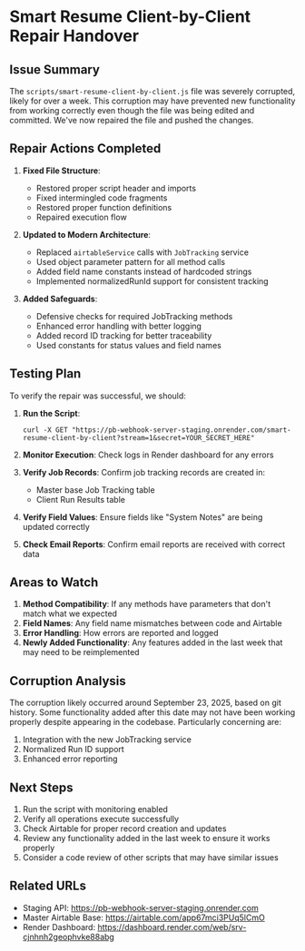 # Smart Resume Client-by-Client Repair Handover

## Issue Summary

The `scripts/smart-resume-client-by-client.js` file was severely corrupted, likely for over a week. This corruption may have prevented new functionality from working correctly even though the file was being edited and committed. We've now repaired the file and pushed the changes.

## Repair Actions Completed

1. **Fixed File Structure**:
   - Restored proper script header and imports
   - Fixed intermingled code fragments
   - Restored proper function definitions
   - Repaired execution flow

2. **Updated to Modern Architecture**:
   - Replaced `airtableService` calls with `JobTracking` service
   - Used object parameter pattern for all method calls
   - Added field name constants instead of hardcoded strings
   - Implemented normalizedRunId support for consistent tracking

3. **Added Safeguards**:
   - Defensive checks for required JobTracking methods
   - Enhanced error handling with better logging
   - Added record ID tracking for better traceability
   - Used constants for status values and field names

## Testing Plan

To verify the repair was successful, we should:

1. **Run the Script**: 
   ```
   curl -X GET "https://pb-webhook-server-staging.onrender.com/smart-resume-client-by-client?stream=1&secret=YOUR_SECRET_HERE"
   ```

2. **Monitor Execution**: Check logs in Render dashboard for any errors

3. **Verify Job Records**: Confirm job tracking records are created in:
   - Master base Job Tracking table
   - Client Run Results table

4. **Verify Field Values**: Ensure fields like "System Notes" are being updated correctly

5. **Check Email Reports**: Confirm email reports are received with correct data

## Areas to Watch

1. **Method Compatibility**: If any methods have parameters that don't match what we expected
2. **Field Names**: Any field name mismatches between code and Airtable
3. **Error Handling**: How errors are reported and logged
4. **Newly Added Functionality**: Any features added in the last week that may need to be reimplemented

## Corruption Analysis

The corruption likely occurred around September 23, 2025, based on git history. Some functionality added after this date may not have been working properly despite appearing in the codebase. Particularly concerning are:

1. Integration with the new JobTracking service
2. Normalized Run ID support
3. Enhanced error reporting

## Next Steps

1. Run the script with monitoring enabled
2. Verify all operations execute successfully
3. Check Airtable for proper record creation and updates
4. Review any functionality added in the last week to ensure it works properly
5. Consider a code review of other scripts that may have similar issues

## Related URLs

- Staging API: https://pb-webhook-server-staging.onrender.com
- Master Airtable Base: https://airtable.com/app67mci3PUq5lCmO
- Render Dashboard: https://dashboard.render.com/web/srv-cjnhnh2geophvke88abg
